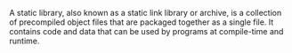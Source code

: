A static library, also known as a static link library or archive, is a collection of precompiled object files that are packaged together as a single file. It contains code and data that can be used by programs at compile-time and runtime.
